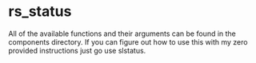 # rs_status
All of the available functions and their arguments can be found in the components directory. If you can figure out how to use this with my zero provided instructions just go use slstatus.
